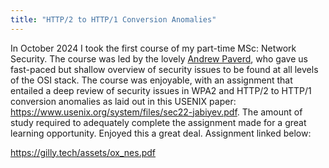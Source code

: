 ```yaml
---
title: "HTTP/2 to HTTP/1 Conversion Anomalies"
---
```

In October 2024 I took the first course of my part-time MSc: Network Security. The course was led by the lovely <a href="https://ajpaverd.org/">Andrew Paverd</a>, who gave us fast-paced but shallow overview of security issues to be found at all levels of the OSI stack. The course was enjoyable, with an assignment that entailed a deep review of security issues in WPA2 and HTTP/2 to HTTP/1 conversion anomalies as laid out in this USENIX paper: <a href="https://www.usenix.org/system/files/sec22-jabiyev.pdf">https://www.usenix.org/system/files/sec22-jabiyev.pdf</a>. The amount of study required to adequately complete the assignment made for a great learning opportunity. Enjoyed this a great deal. Assignment linked below:

<a href="https://gilly.tech/assets/ox_nes.pdf">https://gilly.tech/assets/ox_nes.pdf</a>